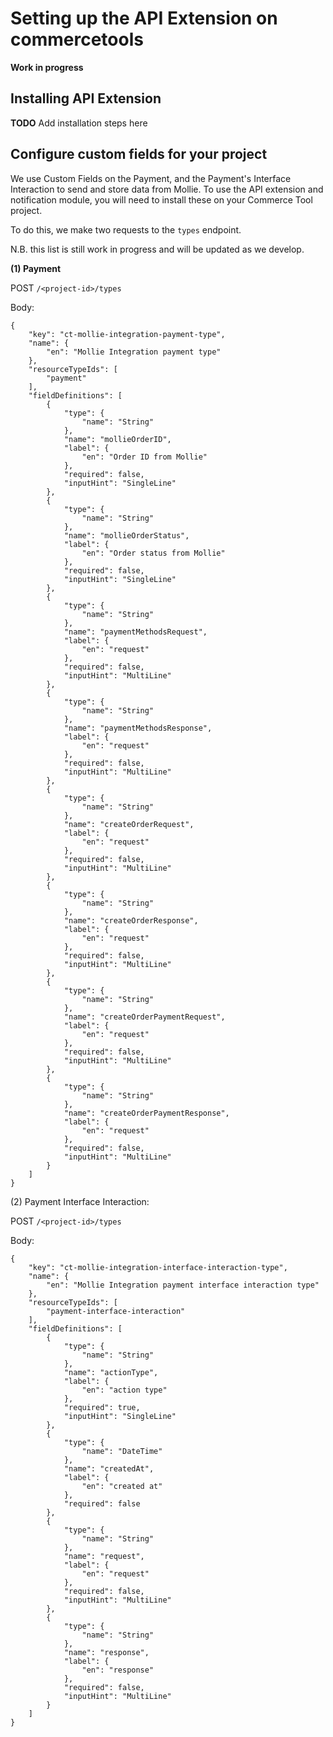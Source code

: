 # Setting up the API Extension on commercetools

**Work in progress** 

## Installing API Extension

**TODO** Add installation steps here

## Configure custom fields for your project

We use Custom Fields on the Payment, and the Payment's Interface Interaction to send and store data from Mollie. To use the API extension and notification module, you will need to install these on your Commerce Tool project. 

To do this, we make two requests to the `types` endpoint. 

N.B. this list is still work in progress and will be updated as we develop. 

**(1) Payment**

POST `/<project-id>/types`

Body:
```
{
    "key": "ct-mollie-integration-payment-type",
    "name": {
        "en": "Mollie Integration payment type"
    },
    "resourceTypeIds": [
        "payment"
    ],
    "fieldDefinitions": [
        {
            "type": {
                "name": "String"
            },
            "name": "mollieOrderID",
            "label": {
                "en": "Order ID from Mollie"
            },
            "required": false,
            "inputHint": "SingleLine"
        },
        {
            "type": {
                "name": "String"
            },
            "name": "mollieOrderStatus",
            "label": {
                "en": "Order status from Mollie"
            },
            "required": false,
            "inputHint": "SingleLine"
        },
        {
            "type": {
                "name": "String"
            },
            "name": "paymentMethodsRequest",
            "label": {
                "en": "request"
            },
            "required": false,
            "inputHint": "MultiLine"
        },
        {
            "type": {
                "name": "String"
            },
            "name": "paymentMethodsResponse",
            "label": {
                "en": "request"
            },
            "required": false,
            "inputHint": "MultiLine"
        },
        {
            "type": {
                "name": "String"
            },
            "name": "createOrderRequest",
            "label": {
                "en": "request"
            },
            "required": false,
            "inputHint": "MultiLine"
        },
        {
            "type": {
                "name": "String"
            },
            "name": "createOrderResponse",
            "label": {
                "en": "request"
            },
            "required": false,
            "inputHint": "MultiLine"
        },
        {
            "type": {
                "name": "String"
            },
            "name": "createOrderPaymentRequest",
            "label": {
                "en": "request"
            },
            "required": false,
            "inputHint": "MultiLine"
        },
        {
            "type": {
                "name": "String"
            },
            "name": "createOrderPaymentResponse",
            "label": {
                "en": "request"
            },
            "required": false,
            "inputHint": "MultiLine"
        }
    ]
}
```


(2) Payment Interface Interaction:

POST `/<project-id>/types`

Body:

```
{
    "key": "ct-mollie-integration-interface-interaction-type",
    "name": {
        "en": "Mollie Integration payment interface interaction type"
    },
    "resourceTypeIds": [
        "payment-interface-interaction"
    ],
    "fieldDefinitions": [
        {
            "type": {
                "name": "String"
            },
            "name": "actionType",
            "label": {
                "en": "action type"
            },
            "required": true,
            "inputHint": "SingleLine"
        },
        {
            "type": {
                "name": "DateTime"
            },
            "name": "createdAt",
            "label": {
                "en": "created at"
            },
            "required": false
        },
        {
            "type": {
                "name": "String"
            },
            "name": "request",
            "label": {
                "en": "request"
            },
            "required": false,
            "inputHint": "MultiLine"
        },
        {
            "type": {
                "name": "String"
            },
            "name": "response",
            "label": {
                "en": "response"
            },
            "required": false,
            "inputHint": "MultiLine"
        }
    ]
}
```

